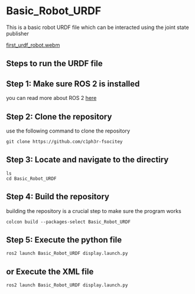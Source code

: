 # Basic_Robot_URDF
This is a basic robot URDF file which can be interacted using the joint state publisher

[first_urdf_robot.webm](https://github.com/c1ph3r-fsocitey/Basic_Robot_URDF/assets/109020327/edd76e98-6829-4a08-8447-428a7e32383a)

## Steps to run the URDF file

## Step 1: Make sure ROS 2 is installed
you can read more about ROS 2 [here](https://docs.ros.org/en/humble/Installation.html)

## Step 2: Clone the repository
use the following command to clone the repository
```
git clone https://github.com/c1ph3r-fsocitey
```

## Step 3: Locate and navigate to the directiry 
```
ls
cd Basic_Robot_URDF
```

## Step 4: Build the repository
building the repository is a crucial step to make sure the program works
```
colcon build --packages-select Basic_Robot_URDF
```

## Step 5: Execute the python file
```
ros2 launch Basic_Robot_URDF display.launch.py
```
## or Execute the XML file
```
ros2 launch Basic_Robot_URDF display.launch.py
```

